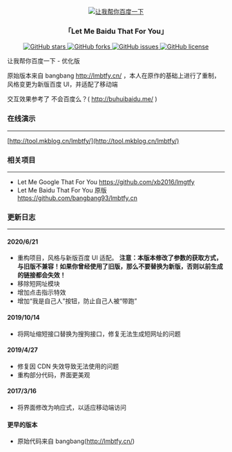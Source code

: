 <p align="center">
<a href="http://tool.mkblog.cn/lmbtfy/" target="_blank">
<img src="https://user-images.githubusercontent.com/16880885/85271234-1998af00-b4ad-11ea-8fd9-2c1cabf62ea3.png" alt="让我帮你百度一下">
</a>
</p>

<h3 align="center"> 「Let Me Baidu That For You」</h3>

<p align="center">
<a href="https://github.com/mengkunsoft/lmbtfy/stargazers" target="_blank">
<img src="https://img.shields.io/github/stars/mengkunsoft/lmbtfy.svg?style=flat-square" alt="GitHub stars">
</a> 
<a href="https://github.com/mengkunsoft/lmbtfy/network" target="_blank">
<img src="https://img.shields.io/github/forks/mengkunsoft/lmbtfy.svg?style=flat-square" alt="GitHub forks">
</a> 
<a href="https://github.com/mengkunsoft/lmbtfy/issues" target="_blank">
<img src="https://img.shields.io/github/issues/mengkunsoft/lmbtfy.svg?style=flat-square" alt="GitHub issues">
</a> 
<a href="https://github.com/mengkunsoft/lmbtfy/blob/master/LICENSE" target="_blank">
<img src="https://img.shields.io/github/license/mengkunsoft/lmbtfy.svg?style=flat-square" alt="GitHub license">
</a>
</p>

让我帮你百度一下 - 优化版

原始版本来自 bangbang http://lmbtfy.cn/ ，本人在原作的基础上进行了重制，风格变更为新版百度 UI，并适配了移动端

交互效果参考了 不会百度么？( http://buhuibaidu.me/ )

### 在线演示
-----

[http://tool.mkblog.cn/lmbtfy/](http://tool.mkblog.cn/lmbtfy/)


### 相关项目
-----

- Let Me Google That For You https://github.com/xb2016/lmgtfy
- Let Me Baidu That For You 原版 https://github.com/bangbang93/lmbtfy.cn

### 更新日志
-----

#### 2020/6/21
- 重构项目，风格与新版百度 UI 适配。 **注意：本版本修改了参数的获取方式，与旧版不兼容！如果你曾经使用了旧版，那么不要替换为新版，否则以前生成的链接都会失效！**
- 移除短网址模块
- 增加点击指示特效
- 增加“我是自己人”按钮，防止自己人被“带跑”

#### 2019/10/14
- 将网址缩短接口替换为搜狗接口，修复无法生成短网址的问题

#### 2019/4/27
- 修复因 CDN 失效导致无法使用的问题
- 重构部分代码，界面更美观

#### 2017/3/16
- 将界面修改为响应式，以适应移动端访问

#### 更早的版本
- 原始代码来自 bangbang(http://lmbtfy.cn/)

